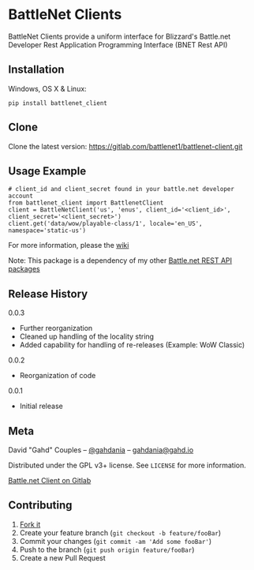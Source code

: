 # BattleNet Clients
BattleNet Clients provide a uniform interface for Blizzard's Battle.net Developer Rest Application Programming
Interface (BNET Rest API) 

## Installation

Windows, OS X & Linux:

    pip install battlenet_client

## Clone
Clone the latest version: https://gitlab.com/battlenet1/battlenet-client.git

## Usage Example
    # client_id and client_secret found in your battle.net developer account 
    from battlenet_client import BattlenetClient
    client = BattleNetClient('us', 'enus', client_id='<client_id>', client_secret='<client_secret>')
    client.get('data/wow/playable-class/1', locale='en_US', namespace='static-us')

For more information, please the [wiki][wiki]

Note: This package is a dependency of my other [Battle.net REST API packages](https://gitlab.com/battlenet1)

## Release History
0.0.3
  * Further reorganization
  * Cleaned up handling of the locality string
  * Added capability for handling of re-releases (Example: WoW Classic)

0.0.2
  * Reorganization of code

0.0.1
  * Initial release

## Meta

David "Gahd" Couples – [@gahdania][twitter] – gahdania@gahd.io

Distributed under the GPL v3+ license. See ``LICENSE`` for more information.

[Battle.net Client on Gitlab][gitlab]

## Contributing

1. [Fork it][fork]
2. Create your feature branch (`git checkout -b feature/fooBar`)
3. Commit your changes (`git commit -am 'Add some fooBar'`)
4. Push to the branch (`git push origin feature/fooBar`)
5. Create a new Pull Request

<!-- Markdown link & img dfn's -->
[wiki]: https://battlenet1.gitlab.io/battlenet-client
[twitter]: https://twitter.com/gahdania
[gitlab]: https://gitlab.com/battlenet1/battlenet-client
[fork]: https://gitlab.com/battlenet1/battlenet-client/-/forks/new
[header]: https://gilab.com/